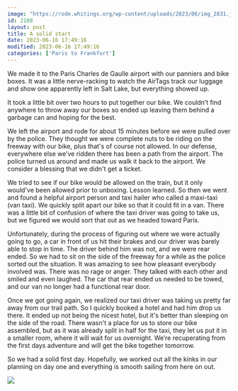```yaml
---
image: "https://rode.whitings.org/wp-content/uploads/2023/06/img_2831.jpg"
id: 2108
layout: post
title: A solid start
date: 2023-06-16 17:49:16
modified: 2023-06-16 17:49:16
categories: ['Paris to Frankfurt']
---
```






We made it to the Paris Charles de Gaulle airport with our panniers and bike boxes. It was a little nerve-racking to watch the AirTags track our luggage and show one apparently left in Salt Lake, but everything showed up.




It took a little bit over two hours to put together our bike. We couldn’t find anywhere to throw away our boxes so ended up leaving them behind a garbage can and hoping for the best.




We left the airport and rode for about 15 minutes before we were pulled over by the police. They thought we were complete nuts to be riding on the freeway with our bike, plus that's of course not allowed. In our defense, everywhere else we’ve ridden there has been a path from the airport. The police turned us around and made us walk it back to the airport. We consider a blessing that we didn't get a ticket. 




We tried to see if our bike would be allowed on the train, but it only would've been allowed prior to unboxing. Lesson learned. So then we went and found a helpful airport person and taxi hailer who called a maxi-taxi (van taxi). We quickly split apart our bike so that it could fit in a van. There was a little bit of confusion of where the taxi driver was going to take us, but we figured we would sort that out as we headed toward Paris.




Unfortunately, during the process of figuring out where we were actually going to go, a car in front of us hit their brakes and our driver was barely able to stop in time. The driver behind him was not, and we were rear ended. So we had to sit on the side of the freeway for a while as the police sorted out the situation. It was amazing to see how pleasant everybody involved was. There was no rage or anger. They talked with each other and smiled and even laughed. The car that rear ended us needed to be towed, and our van no longer had a functional rear door.




Once we got going again, we realized our taxi driver was taking us pretty far away from our trail path. So I quickly booked a hotel and had him drop us there. It ended up not being the nicest hotel, but it's better than sleeping on the side of the road. There wasn't a place for us to store our bike assembled, but as it was already split in half for the taxi, they let us put it in a smaller room, where it will wait for us overnight. We’re recuperating from the first days adventure and will get the bike together tomorrow.




So we had a solid first day. Hopefully, we worked out all the kinks in our planning on day one and everything is smooth sailing from here on out.




<!-- Auto-inserted images -->
![](https://rode.whitings.org/wp-content/uploads/2023/06/img_2831.jpg)
